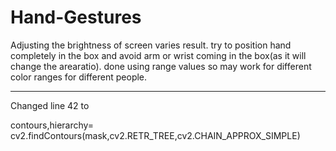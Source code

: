 # Hand-Gestures

Adjusting the brightness of screen varies result. 
try to position hand completely in the box and avoid arm or wrist coming in the box(as it will change the arearatio). 
done using range values so may work for different color ranges for different people.

------------------------------------------------------------------------------------------------------------------------------------
Changed line 42 to

  contours,hierarchy= cv2.findContours(mask,cv2.RETR_TREE,cv2.CHAIN_APPROX_SIMPLE)	
